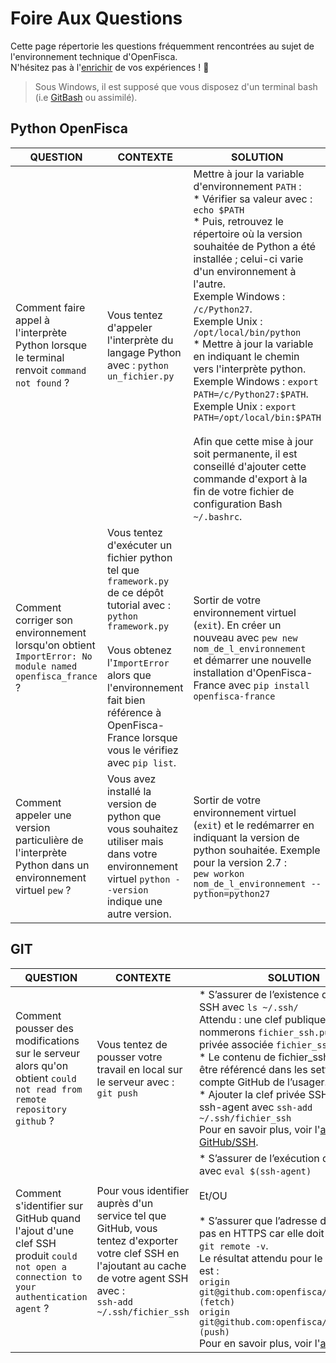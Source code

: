 # Foire Aux Questions

Cette page répertorie les questions fréquemment rencontrées au sujet de l'environnement technique d'OpenFisca.  
N'hésitez pas à l'[enrichir](https://github.com/openfisca/tutorial/edit/master/FAQ.md) de vos expériences ! :slightly_smiling_face: 


> Sous Windows, il est supposé que vous disposez d'un terminal bash (i.e [GitBash](https://gitforwindows.org) ou assimilé).


## Python OpenFisca

| QUESTION | CONTEXTE | SOLUTION      |
| -------- | -------- | ------------- |
| Comment faire appel à l'interprète Python lorsque le terminal renvoit `command not found` ? | Vous tentez d'appeler l'interprète du langage Python avec : `python un_fichier.py` | Mettre à jour la variable d'environnement `PATH` : </br>* Vérifier sa valeur avec : </br>`echo $PATH` </br>* Puis, retrouvez le répertoire où la version souhaitée de Python a été installée ; celui-ci varie d'un environnement à l'autre. </br>Exemple Windows : `/c/Python27`. </br>Exemple Unix : `/opt/local/bin/python` </br>* Mettre à jour la variable en indiquant le chemin vers l'interprète python. </br>Exemple Windows : `export PATH=/c/Python27:$PATH`. </br>Exemple Unix : `export PATH=/opt/local/bin:$PATH` </br></br>Afin que cette mise à jour soit permanente, il est conseillé d'ajouter cette commande d'export à la fin de votre fichier de configuration Bash `~/.bashrc`. |
| Comment corriger son environnement lorsqu'on obtient `ImportError: No module named openfisca_france` ? | Vous tentez d'exécuter un fichier python tel que `framework.py` de ce dépôt tutorial avec : </br>`python framework.py` </br></br>Vous obtenez l'`ImportError` alors que l'environnement fait bien référence à OpenFisca-France lorsque vous le vérifiez avec `pip list`. | Sortir de votre environnement virtuel (`exit`). En créer un nouveau avec `pew new nom_de_l_environnement` </br>et démarrer une nouvelle installation d'OpenFisca-France avec `pip install openfisca-france` |
| Comment appeler une version particulière de l'interprète Python dans un environnement virtuel `pew` ? | Vous avez installé la version de python que vous souhaitez utiliser mais dans votre environnement virtuel `python --version` indique une autre version. | Sortir de votre environnement virtuel (`exit`) et le redémarrer en indiquant la version de python souhaitée. Exemple pour la version 2.7 : </br>`pew workon nom_de_l_environnement --python=python27` |


## GIT

| QUESTION | CONTEXTE | SOLUTION      |
| -------- | -------- | ------------- |
| Comment pousser des modifications sur le serveur alors qu'on obtient `could not read from remote repository github` ? | Vous tentez de pousser votre travail en local sur le serveur avec : </br>`git push` | * S’assurer de l’existence d’une clef SSH avec `ls ~/.ssh/` </br>Attendu : une clef publique que nous nommerons `fichier_ssh.pub` et sa clef privée associée `fichier_ssh`. </br>* Le contenu de fichier_ssh.pub doit être référencé dans les settings du compte GitHub de l’usager. </br>* Ajouter la clef privée SSH à votre ssh-agent avec `ssh-add ~/.ssh/fichier_ssh` </br>Pour en savoir plus, voir l'[aide GitHub/SSH](https://help.github.com/articles/connecting-to-github-with-ssh/). |
| Comment s'identifier sur GitHub quand l'ajout d'une clef SSH produit `could not open a connection to your authentication agent` ? | Pour vous identifier auprès d'un service tel que GitHub, vous tentez d'exporter votre clef SSH en l'ajoutant au cache de votre agent SSH avec : </br>`ssh-add ~/.ssh/fichier_ssh` | * S’assurer de l’exécution du ssh-agent avec `eval $(ssh-agent)` </br></br>Et/OU </br></br>* S’assurer que l’adresse du dépôt n'est pas en HTTPS car elle doit être en SSH : `git remote -v`. </br>Le résultat attendu pour le dépôt tutorial est : </br>`origin	git@github.com:openfisca/tutorial.git (fetch)` </br>`origin	git@github.com:openfisca/tutorial.git (push)` </br>Pour en savoir plus, voir l'[aide GitHub](https://help.github.com/articles/changing-a-remote-s-url/#switching-remote-urls-from-ssh-to-https). |
